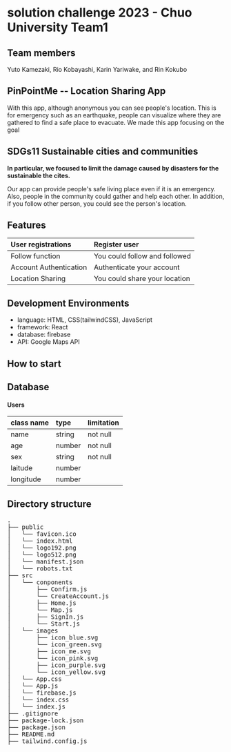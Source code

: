 # solution challenge 2023 - Chuo University Team1

## Team members
Yuto Kamezaki, Rio Kobayashi, Karin Yariwake, and Rin Kokubo

## PinPointMe  -- Location Sharing App

With this app, although anonymous you can see people's location.  This is for emergency such as an earthquake, people can visualize where they are gathered to find a safe place to evacuate.  We made this app focusing on the goal

## SDGs11 Sustainable cities and communities

**In particular, we focused to limit the damage caused by disasters for the sustainable the cites.**

Our app can provide people's safe living place even if it is an emergency.  Also, people in the community could gather and help each other. 
In addition, if you follow other person, you could see the person's location. 

## Features
|User registrations|Register user|
|:--|:--|
|Follow function|You could follow and followed|
|Account Authentication|Authenticate your account|
|Location Sharing|You could share your location|

## Development Environments
* language: HTML, CSS(tailwindCSS), JavaScript
* framework: React
* database: firebase
* API: Google Maps API

## How to start

## Database
#### Users  
|class name|type|limitation|
|:--|:--|:--|
|name|string|not null|
|age|number|not null|
|sex|string|not null|
|laitude|number||
|longitude|number||

## Directory structure
<pre>
.
├── public
│   └── favicon.ico
│   └── index.html
│   └── logo192.png
│   └── logo512.png
│   └── manifest.json
│   └── robots.txt
├── src
│   └── conponents
│       ├── Confirm.js
│       └── CreateAccount.js
│       ├── Home.js
│       └── Map.js
│       ├── SignIn.js
│       └── Start.js
│   └── images
│       ├── icon_blue.svg
│       └── icon_green.svg
│       ├── icon_me.svg
│       └── icon_pink.svg
│       ├── icon_purple.svg
│       └── icon_yellow.svg
│   └── App.css
│   └── App.js
│   └── firebase.js
│   └── index.css
│   └── index.js
├── .gitignore
├── package-lock.json
├── package.json
├── README.md
├── tailwind.config.js

</pre>
